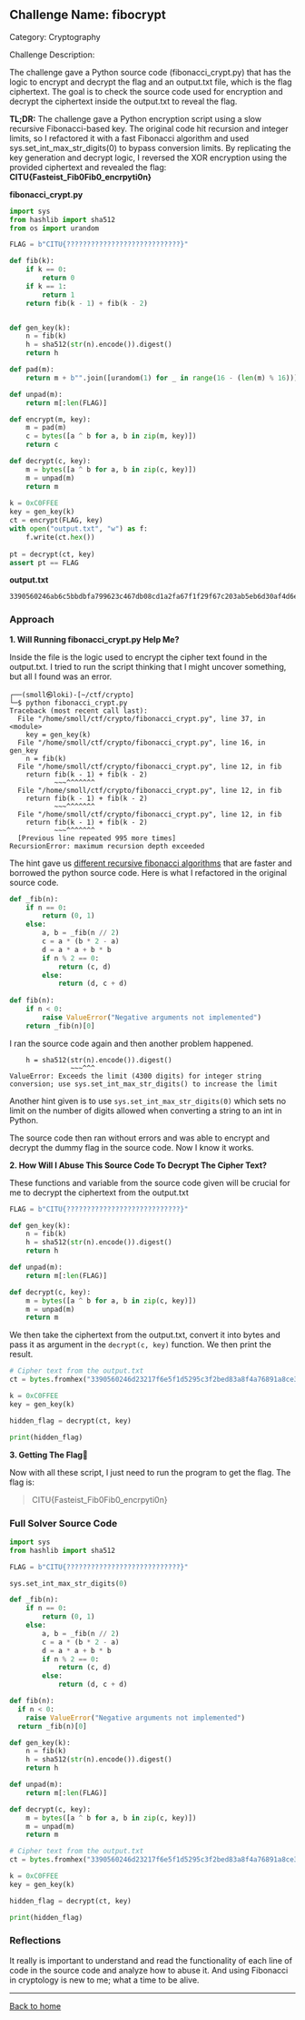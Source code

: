## Challenge Name: fibocrypt
Category: Cryptography

Challenge Description: 

The challenge gave a Python source code (fibonacci_crypt.py) that has the logic to encrypt and decrypt the flag and an output.txt file, which is the flag ciphertext. The goal is to check the source code used for encryption and decrypt the ciphertext inside the output.txt to reveal the flag.

**TL;DR:** The challenge gave a Python encryption script using a slow recursive Fibonacci-based key. The original code hit recursion and integer limits, so I refactored it with a fast Fibonacci algorithm and used sys.set_int_max_str_digits(0) to bypass conversion limits. By replicating the key generation and decrypt logic, I reversed the XOR encryption using the provided ciphertext and revealed the flag:
**CITU{Fasteist_Fib0Fib0_encrpyti0n}**

**fibonacci_crypt.py**
```python
import sys
from hashlib import sha512
from os import urandom

FLAG = b"CITU{????????????????????????????}"

def fib(k):
    if k == 0:
        return 0
    if k == 1:
        return 1
    return fib(k - 1) + fib(k - 2)


def gen_key(k):
    n = fib(k)
    h = sha512(str(n).encode()).digest()
    return h

def pad(m):
    return m + b"".join([urandom(1) for _ in range(16 - (len(m) % 16))])

def unpad(m):
    return m[:len(FLAG)]

def encrypt(m, key):
    m = pad(m)
    c = bytes([a ^ b for a, b in zip(m, key)])
    return c

def decrypt(c, key):
    m = bytes([a ^ b for a, b in zip(c, key)])
    m = unpad(m)
    return m
    
k = 0xC0FFEE
key = gen_key(k)
ct = encrypt(FLAG, key)
with open("output.txt", "w") as f:
    f.write(ct.hex())
    
pt = decrypt(ct, key)
assert pt == FLAG
```

**output.txt**
```
3390560246ab6c5bbdbfa799623c467db08cd1a2fa67f1f29f67c203ab5eb6d30af4d6e19791b1f2887cb87889eb89e2
```

### Approach

**1. Will Running fibonacci_crypt.py Help Me?**

Inside the file is the logic used to encrypt the cipher text found in the output.txt. I tried to run the script thinking that I might uncover something, but all I found was an error.

```console
┌──(smoll㉿loki)-[~/ctf/crypto]
└─$ python fibonacci_crypt.py
Traceback (most recent call last):
  File "/home/smoll/ctf/crypto/fibonacci_crypt.py", line 37, in <module>
    key = gen_key(k)
  File "/home/smoll/ctf/crypto/fibonacci_crypt.py", line 16, in gen_key
    n = fib(k)
  File "/home/smoll/ctf/crypto/fibonacci_crypt.py", line 12, in fib
    return fib(k - 1) + fib(k - 2)
           ~~~^^^^^^^
  File "/home/smoll/ctf/crypto/fibonacci_crypt.py", line 12, in fib
    return fib(k - 1) + fib(k - 2)
           ~~~^^^^^^^
  File "/home/smoll/ctf/crypto/fibonacci_crypt.py", line 12, in fib
    return fib(k - 1) + fib(k - 2)
           ~~~^^^^^^^
  [Previous line repeated 995 more times]
RecursionError: maximum recursion depth exceeded
```
The hint gave us [different recursive fibonacci algorithms](https://www.nayuki.io/page/fast-fibonacci-algorithms) that are faster and borrowed the python source code. Here is what I refactored in the original source code.

```python
def _fib(n):
    if n == 0:
        return (0, 1)
    else:
        a, b = _fib(n // 2)
        c = a * (b * 2 - a)
        d = a * a + b * b
        if n % 2 == 0:
            return (c, d)
        else:
            return (d, c + d)
        
def fib(n):
	if n < 0:
		raise ValueError("Negative arguments not implemented")
	return _fib(n)[0]
```

I ran the source code again and then another problem happened.

```console
    h = sha512(str(n).encode()).digest()
               ~~~^^^
ValueError: Exceeds the limit (4300 digits) for integer string conversion; use sys.set_int_max_str_digits() to increase the limit
```

Another hint given is to use `sys.set_int_max_str_digits(0)` which sets no limit on the number of digits allowed when converting a string to an int in Python.

The source code then ran without errors and was able to encrypt and decrypt the dummy flag in the source code. Now I know it works.

**2. How Will I Abuse This Source Code To Decrypt The Cipher Text?**

These functions and variable from the source code given will be crucial for me to decrypt the ciphertext from the output.txt

```python
FLAG = b"CITU{????????????????????????????}"

def gen_key(k):
    n = fib(k)
    h = sha512(str(n).encode()).digest()
    return h

def unpad(m):
    return m[:len(FLAG)]

def decrypt(c, key):
    m = bytes([a ^ b for a, b in zip(c, key)])
    m = unpad(m)
    return m
```
We then take the ciphertext from the output.txt, convert it into bytes and pass it as argument in the `decrypt(c, key)` function. We then print the result.

```python
# Cipher text from the output.txt
ct = bytes.fromhex("3390560246d23217f6e5f1d5295c3f2bed83a8f4a76891a8ce3b8f4ced15e0dc5bf4c26b820b98eda80c3afd5790ba11")

k = 0xC0FFEE
key = gen_key(k)

hidden_flag = decrypt(ct, key)

print(hidden_flag)
```
**3. Getting The Flag🚩**

Now with all these script, I just need to run the program to get the flag. The flag is:
> CITU{Fasteist_Fib0Fib0_encrpyti0n}

### Full Solver Source Code

```python
import sys
from hashlib import sha512

FLAG = b"CITU{????????????????????????????}"

sys.set_int_max_str_digits(0)

def _fib(n):
    if n == 0:
        return (0, 1)
    else:
        a, b = _fib(n // 2)
        c = a * (b * 2 - a)
        d = a * a + b * b
        if n % 2 == 0:
            return (c, d)
        else:
            return (d, c + d)

def fib(n):
  if n < 0:
    raise ValueError("Negative arguments not implemented")
  return _fib(n)[0]

def gen_key(k):
    n = fib(k)
    h = sha512(str(n).encode()).digest()
    return h

def unpad(m):
    return m[:len(FLAG)]

def decrypt(c, key):
    m = bytes([a ^ b for a, b in zip(c, key)])
    m = unpad(m)
    return m

# Cipher text from the output.txt
ct = bytes.fromhex("3390560246d23217f6e5f1d5295c3f2bed83a8f4a76891a8ce3b8f4ced15e0dc5bf4c26b820b98eda80c3afd5790ba11")

k = 0xC0FFEE
key = gen_key(k)

hidden_flag = decrypt(ct, key)

print(hidden_flag)
```

### Reflections
It really is important to understand and read the functionality of each line of code in the source code and analyze how to abuse it. And using Fibonacci in cryptology is new to me; what a time to be alive. 
  

---
[Back to home](/)
